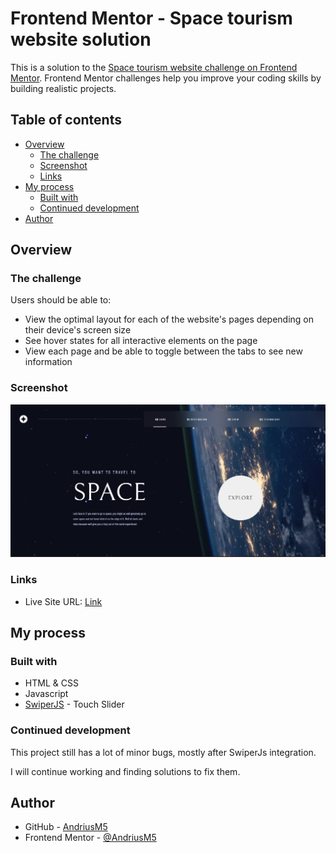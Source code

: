 # Frontend Mentor - Space tourism website solution

This is a solution to the [Space tourism website challenge on Frontend Mentor](https://www.frontendmentor.io/challenges/space-tourism-multipage-website-gRWj1URZ3). Frontend Mentor challenges help you improve your coding skills by building realistic projects. 

## Table of contents

- [Overview](#overview)
  - [The challenge](#the-challenge)
  - [Screenshot](#screenshot)
  - [Links](#links)
- [My process](#my-process)
  - [Built with](#built-with)
  - [Continued development](#continued-development)
- [Author](#author)

## Overview

### The challenge

Users should be able to:

- View the optimal layout for each of the website's pages depending on their device's screen size
- See hover states for all interactive elements on the page
- View each page and be able to toggle between the tabs to see new information

### Screenshot

![](./screenshot.png)

### Links

- Live Site URL: [Link](https://your-live-site-url.com)

## My process

### Built with

- HTML & CSS
- Javascript
- [SwiperJS](https://swiperjs.com/) - Touch Slider  

### Continued development

This project still has a lot of minor bugs, mostly after SwiperJs integration.

I will continue working and finding solutions to fix them.

## Author

- GitHub - [AndriusM5](https://github.com/AndriusM5)
- Frontend Mentor - [@AndriusM5](https://www.frontendmentor.io/profile/AndriusM5)